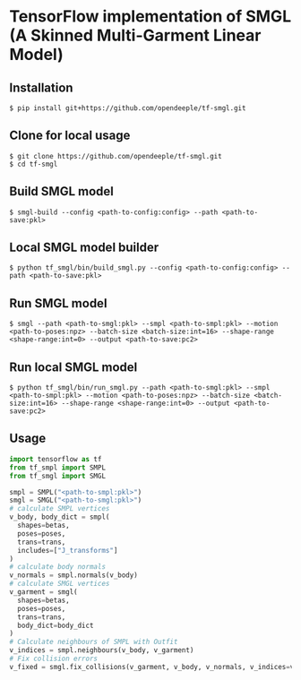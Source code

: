 # TensorFlow implementation of SMGL (A Skinned Multi-Garment Linear Model)

## Installation
```
$ pip install git+https://github.com/opendeeple/tf-smgl.git
```

## Clone for local usage
```
$ git clone https://github.com/opendeeple/tf-smgl.git
$ cd tf-smgl
```

## Build SMGL model
```
$ smgl-build --config <path-to-config:config> --path <path-to-save:pkl>
```
## Local SMGL model builder
```
$ python tf_smgl/bin/build_smgl.py --config <path-to-config:config> --path <path-to-save:pkl>
```

## Run SMGL model
```
$ smgl --path <path-to-smgl:pkl> --smpl <path-to-smpl:pkl> --motion <path-to-poses:npz> --batch-size <batch-size:int=16> --shape-range <shape-range:int=0> --output <path-to-save:pc2>
```
## Run local SMGL model
```
$ python tf_smgl/bin/run_smgl.py --path <path-to-smgl:pkl> --smpl <path-to-smpl:pkl> --motion <path-to-poses:npz> --batch-size <batch-size:int=16> --shape-range <shape-range:int=0> --output <path-to-save:pc2>
```

## Usage
```py
import tensorflow as tf
from tf_smpl import SMPL
from tf_smgl import SMGL

smpl = SMPL("<path-to-smpl:pkl>")
smgl = SMGL("<path-to-smgl:pkl>")
# calculate SMPL vertices
v_body, body_dict = smpl(
  shapes=betas,
  poses=poses,
  trans=trans,
  includes=["J_transforms"]
)
# calculate body normals
v_normals = smpl.normals(v_body)
# calculate SMGL vertices
v_garment = smgl(
  shapes=betas, 
  poses=poses, 
  trans=trans, 
  body_dict=body_dict
)
# Calculate neighbours of SMPL with Outfit
v_indices = smpl.neighbours(v_body, v_garment)
# Fix collision errors
v_fixed = smgl.fix_collisions(v_garment, v_body, v_normals, v_indices=v_indices)
```
